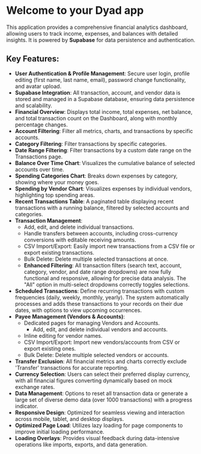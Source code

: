 # Welcome to your Dyad app

This application provides a comprehensive financial analytics dashboard, allowing users to track income, expenses, and balances with detailed insights. It is powered by **Supabase** for data persistence and authentication.

## Key Features:

*   **User Authentication & Profile Management**: Secure user login, profile editing (first name, last name, email), password change functionality, and avatar upload.
*   **Supabase Integration**: All transaction, account, and vendor data is stored and managed in a Supabase database, ensuring data persistence and scalability.
*   **Financial Overview**: Displays total income, total expenses, net balance, and total transaction count on the Dashboard, along with monthly percentage changes.
*   **Account Filtering**: Filter all metrics, charts, and transactions by specific accounts.
*   **Category Filtering**: Filter transactions by specific categories.
*   **Date Range Filtering**: Filter transactions by a custom date range on the Transactions page.
*   **Balance Over Time Chart**: Visualizes the cumulative balance of selected accounts over time.
*   **Spending Categories Chart**: Breaks down expenses by category, showing where your money goes.
*   **Spending by Vendor Chart**: Visualizes expenses by individual vendors, highlighting top spending areas.
*   **Recent Transactions Table**: A paginated table displaying recent transactions with a running balance, filtered by selected accounts and categories.
*   **Transaction Management**:
    *   Add, edit, and delete individual transactions.
    *   Handle transfers between accounts, including cross-currency conversions with editable receiving amounts.
    *   CSV Import/Export: Easily import new transactions from a CSV file or export existing transactions.
    *   Bulk Delete: Delete multiple selected transactions at once.
    *   **Enhanced Filtering**: All transaction filters (search text, account, category, vendor, and date range dropdowns) are now fully functional and responsive, allowing for precise data analysis. The "All" option in multi-select dropdowns correctly toggles selections.
*   **Scheduled Transactions**: Define recurring transactions with custom frequencies (daily, weekly, monthly, yearly). The system automatically processes and adds these transactions to your records on their due dates, with options to view upcoming occurrences.
*   **Payee Management (Vendors & Accounts)**:
    *   Dedicated pages for managing Vendors and Accounts.
        *   Add, edit, and delete individual vendors and accounts.
    *   Inline editing for vendor names.
    *   CSV Import/Export: Import new vendors/accounts from CSV or export existing ones.
    *   Bulk Delete: Delete multiple selected vendors or accounts.
*   **Transfer Exclusion**: All financial metrics and charts correctly exclude 'Transfer' transactions for accurate reporting.
*   **Currency Selection**: Users can select their preferred display currency, with all financial figures converting dynamically based on mock exchange rates.
*   **Data Management**: Options to reset all transaction data or generate a large set of diverse demo data (over 1000 transactions) with a progress indicator.
*   **Responsive Design**: Optimized for seamless viewing and interaction across mobile, tablet, and desktop displays.
*   **Optimized Page Load**: Utilizes lazy loading for page components to improve initial loading performance.
*   **Loading Overlays**: Provides visual feedback during data-intensive operations like imports, exports, and data generation.